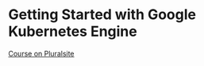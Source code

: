 # Getting Started with Google Kubernetes Engine

[Course on Pluralsite](https://app.pluralsight.com/library/courses/getting-started-google-kubernetes-engine-8/table-of-contents)
